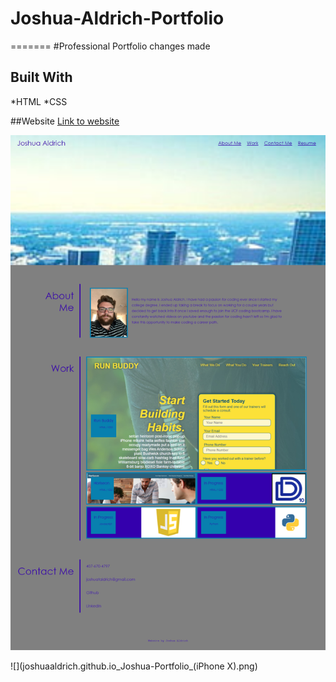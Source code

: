 # Joshua-Aldrich-Portfolio
=======
#Professional Portfolio changes made

## Built With
*HTML
*CSS

##Website
[Link to website](https://joshuaaldrich.github.io/Joshua-Portfolio/)

![](joshuaaldrich.github.io_Joshua-Portfolio_.png)

![](joshuaaldrich.github.io_Joshua-Portfolio_(iPhone X).png)


